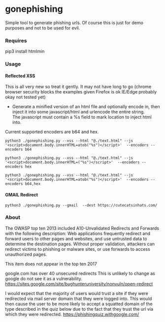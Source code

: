 # gonephishing


Simple tool to generate phishing urls.  Of course this is just for demo purposes and not to be used for evil.

### Requires

pip3 install htmlmin

### Usage

#### Reflected XSS
This is all very new so treat it gently. It may not have long to go (chrome browser security blocks the examples given Firefox is ok IE/Edge probably okay not tested yet)

 * Generate a minified version of an html file and optionally encode in, then inject it into some javascript/html and urlencode the entire string.  
 The javascript must contain a %s field to mark location to inject html into.  
 
 Current supported encoders are b64 and hex.

~~~
python3 ./gonephishing.py --xss --html "@./text.html" --js '<script>document.body.innerHTML=atob("%s")</script>'  --encoders --encoders b64

python3 ./gonephishing.py --xss --html "@./text.html" --js '<script>document.body.innerHTML=("%s")</script>'  --encoders --encoders hex

python3 ./gonephishing.py --xss --html "@./text.html" --js '<script>document.body.innerHTML=atob("%s")</script>'  --encoders --encoders b64,hex 
~~~

#### GMAIL Redirect

~~~
python3 ./gonephishing.py --gmail  --dest https://cutecatsinhats.com/ 
~~~


### About
The OWASP top ten 2013 included A10-Unvalidated Redirects and Forwards with the following description:
Web applications frequently redirect and forward users to other pages and websites, and use untrusted data to determine the destination pages. Without proper validation, attackers can redirect victims to phishing or malware sites, or use forwards to access unauthorized pages. 

This item does not appear in the top ten 2017

google.com has over 40 unsecured redirects  This is unlikely to change as google do not see it as a vulnerability. https://sites.google.com/site/bughunteruniversity/nonvuln/open-redirect


I would expect that the majority of users would trust a site if they were redirected via mail server domain that they were logged into.  This would then cause the user to be more likely to accept a squatted domain of the type described in the quiz below due to the fact that they trust the url via which they were redirected.
 https://phishingquiz.withgoogle.com/




